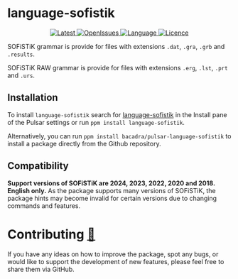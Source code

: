 # language-sofistik

<p align="center">
  <a href="https://github.com/bacadra/pulsar-language-sofistik/tags">
  <img src="https://img.shields.io/github/v/tag/bacadra/pulsar-language-sofistik?style=for-the-badge&label=Latest&color=blue" alt="Latest">
  </a>
  <a href="https://github.com/bacadra/pulsar-language-sofistik/issues">
  <img src="https://img.shields.io/github/issues-raw/bacadra/pulsar-language-sofistik?style=for-the-badge&color=blue" alt="OpenIssues">
  </a>
  <a href="https://github.com/bacadra/pulsar-language-sofistik/blob/master/package.json">
  <img src="https://img.shields.io/github/languages/top/bacadra/pulsar-language-sofistik?style=for-the-badge&color=blue" alt="Language">
  </a>
  <a href="https://github.com/bacadra/pulsar-language-sofistik/blob/master/LICENSE">
  <img src="https://img.shields.io/github/license/bacadra/pulsar-language-sofistik?style=for-the-badge&color=blue" alt="Licence">
  </a>
</p>

SOFiSTiK grammar is provide for files with extensions `.dat`, `.gra`, `.grb` and `.results`.

SOFiSTiK RAW grammar is provide for files with extensions `.erg`, `.lst`, `.prt` and `.urs`.

## Installation

To install `language-sofistik` search for [language-sofistik](https://web.pulsar-edit.dev/packages/language-sofistik) in the Install pane of the Pulsar settings or run `ppm install language-sofistik`.

Alternatively, you can run `ppm install bacadra/pulsar-language-sofistik` to install a package directly from the Github repository.

## Compatibility

**Support versions of SOFiSTiK are 2024, 2023, 2022, 2020 and 2018. English only.** As the package supports many versions of SOFiSTiK, the package hints may become invalid for certain versions due to changing commands and features.

# Contributing [🍺](https://www.buymeacoffee.com/asiloisad)

If you have any ideas on how to improve the package, spot any bugs, or would like to support the development of new features, please feel free to share them via GitHub.
